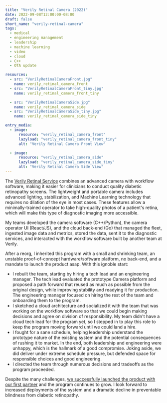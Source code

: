 ```yaml
---
title: "Verily Retinal Camera (2022)"
date: 2022-09-08T12:00:00-08:00
draft: false
short_name: "verily-retinal-camera"
tags:
  - medical
  - engineering management
  - leadership
  - machine learning
  - video
  - cloud
  - C++
  - OTA update

resources:
  - src: "VerilyRetinalCameraFront.jpg"
    name: verily_retinal_camera_front
  - src: "VerilyRetinalCameraFront_tiny.jpg"
    name: verily_retinal_camera_front_tiny

  - src: "VerilyRetinalCameraSide.jpg"
    name: verily_retinal_camera_side
  - src: "VerilyRetinalCameraSide_tiny.jpg"
    name: verily_retinal_camera_side_tiny

entry_media:
  - image:
      resource: "verily_retinal_camera_front"
      lazyload: "verily_retinal_camera_front_tiny"
      alt: "Verily Retinal Camera Front View"

  - image:
      resource: "verily_retinal_camera_side"
      lazyload: "verily_retinal_camera_side_tiny"
      alt: "Verily Retinal Camera Side View"
---
```

The [Verily Retinal Service](https://verily.com/solutions/retinal-camera-service/) combines an advanced camera with workflow software, making it easier for clinicians to conduct quality diabetic retinopathy screens. The lightweight and portable camera includes advanced lighting, stabilization, and Machine Learning technology that requires no dilation of the eye in most cases. These features allow a minimally-trained operator to take high-quality photos of a patient's retina, which will make this type of diagnostic imaging more accessible.

My teams developed the camera software (C++/Python), the camera operator UI (React/JS), and the cloud back-end (Go) that managed the fleet, ingested image data and metrics, stored the data, sent it to the diagnostic services, and interacted with the workflow software built by another team at Verily.

After a reorg, I inherited this program with a small and shrinking team, an unstable proof-of-concept hardware/software platform, no back-end, and a mandate to launch the product asap. With this ignoble start: 

* I rebuilt the team, starting by hiring a tech lead and an engineering manager. The tech lead evaluated the prototype Camera platform and proposed a path forward that reused as much as possible from the original design, while improving stability and readying it for production. The engineering manager focused on hiring the rest of the team and onboarding them to the program.
* I sketched a cloud architecture and socialized it with the team that was working on the workflow software so that we could begin making decisions and agree on division of responsibility. My team didn't have a cloud tech lead for the program yet, so I stepped in to play this role to keep the program moving forward until we could land a hire.
* I fought for a sane schedule, helping leadership understand the prototype nature of the existing system and the potential consequences of rushing it to market. In the end, both leadership and engineering were unhappy, which is the hallmark of a good compromise. Joking aside, we did deliver under extreme schedule pressure, but defended space for responsible choices and good engineering.
* I directed the team through numerous decisions and tradeoffs as the program proceeded.
 
Despite the many challenges, [we successfully launched the product with our first partner](https://verily.com/blog/first-patients-screened-with-verily-s-retinal-service-on-world-sight-day/) and the program continues to grow. I look forward to increased deployments of the system and a dramatic decline in preventable blindness from diabetic retinopathy.
